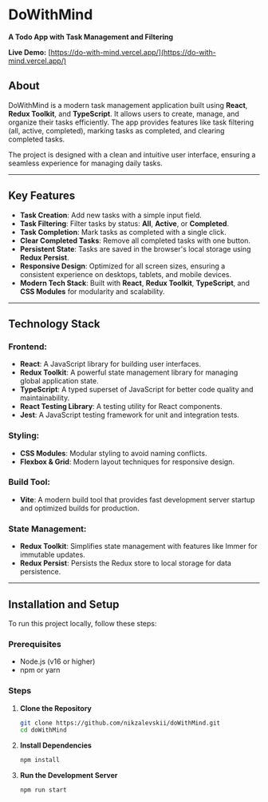 # DoWithMind  
**A Todo App with Task Management and Filtering**

**Live Demo:** [https://do-with-mind.vercel.app/](https://do-with-mind.vercel.app/)  

## About  
DoWithMind is a modern task management application built using **React**, **Redux Toolkit**, and **TypeScript**. It allows users to create, manage, and organize their tasks efficiently. The app provides features like task filtering (all, active, completed), marking tasks as completed, and clearing completed tasks.  

The project is designed with a clean and intuitive user interface, ensuring a seamless experience for managing daily tasks.  

---

## Key Features  
- **Task Creation**: Add new tasks with a simple input field.  
- **Task Filtering**: Filter tasks by status: **All**, **Active**, or **Completed**.  
- **Task Completion**: Mark tasks as completed with a single click.  
- **Clear Completed Tasks**: Remove all completed tasks with one button.  
- **Persistent State**: Tasks are saved in the browser's local storage using **Redux Persist**.  
- **Responsive Design**: Optimized for all screen sizes, ensuring a consistent experience on desktops, tablets, and mobile devices.  
- **Modern Tech Stack**: Built with **React**, **Redux Toolkit**, **TypeScript**, and **CSS Modules** for modularity and scalability.  

---

## Technology Stack  

### Frontend:  
- **React**: A JavaScript library for building user interfaces.  
- **Redux Toolkit**: A powerful state management library for managing global application state.  
- **TypeScript**: A typed superset of JavaScript for better code quality and maintainability.  
- **React Testing Library**: A testing utility for React components.  
- **Jest**: A JavaScript testing framework for unit and integration tests.  

### Styling:  
- **CSS Modules**: Modular styling to avoid naming conflicts.  
- **Flexbox & Grid**: Modern layout techniques for responsive design.  

### Build Tool:  
- **Vite**: A modern build tool that provides fast development server startup and optimized builds for production.  

### State Management:  
- **Redux Toolkit**: Simplifies state management with features like Immer for immutable updates.  
- **Redux Persist**: Persists the Redux store to local storage for data persistence.  

---

## Installation and Setup  

To run this project locally, follow these steps:  

### Prerequisites  
- Node.js (v16 or higher)  
- npm or yarn  

### Steps  
1. **Clone the Repository**  
   ```bash
   git clone https://github.com/nikzalevskii/doWithMind.git
   cd doWithMind
   ```
2. **Install Dependencies**
   ```bash
   npm install
   ```
3. **Run the Development Server**
   ```bash
   npm run start
   ```